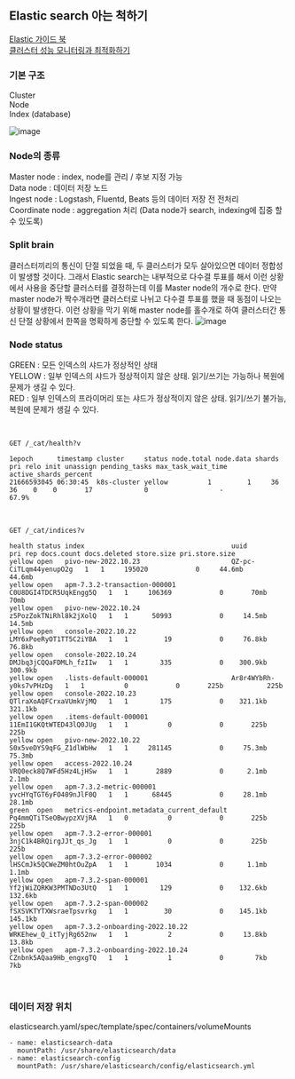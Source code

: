 ## Elastic search 아는 척하기

[Elastic 가이드 북](https://esbook.kimjmin.net/)    
[클러스터 성능 모니터링과 최적화하기](https://ncucu.me/188) 


### 기본 구조
Cluster    
Node  
Index (database)  

![image](https://user-images.githubusercontent.com/46060746/197483295-88c3c3d9-1bb1-4a97-95b3-a9ae6d121df6.png)


### Node의 종류
Master node : index, node를 관리 / 후보 지정 가능  
Data node : 데이터 저장 노드  
Ingest node : Logstash, Fluentd, Beats 등의 데이터 저장 전 전처리  
Coordinate node : aggregation 처리 (Data node가 search, indexing에 집중 할 수 있도록)  

### Split brain
클러스터끼리의 통신이 단절 되었을 때, 두 클러스터가 모두 살아있으면 데이터 정합성이 발생할 것이다. 그래서 Elastic search는 내부적으로 다수결 투표를 해서 이런 상황에서 사용을 중단할 클러스터를 결정하는데 이를 Master node의 개수로 한다.
만약 master node가 짝수개라면 클러스터로 나뉘고 다수결 투표를 했을 때 동점이 나오는 상황이 발생한다. 이런 상황을 막기 위해 master node를 홀수개로 하여 클러스터간 통신 단절 상황에서 한쪽을 명확하게 중단할 수 있도록 한다.
![image](https://user-images.githubusercontent.com/46060746/197481930-49dccf5a-6923-4da2-b81f-241d2f1e302f.png)

 
### Node status
GREEN : 모든 인덱스의 샤드가 정상적인 상태  
YELLOW : 일부 인덱스의 샤드가 정상적이지 않은 상태. 읽기/쓰기는 가능하나 복원에 문제가 생길 수 있다.   
RED : 일부 인덱스의 프라이머리 또는 샤드가 정상적이지 않은 상태. 읽기/쓰기 불가능, 복원에 문제가 생길 수 있다.   
 
 </br>
 
`GET /_cat/health?v`

```
1epoch      timestamp cluster     status node.total node.data shards pri relo init unassign pending_tasks max_task_wait_time active_shards_percent
21666593045 06:30:45  k8s-cluster yellow          1         1     36  36    0    0       17             0                  -                 67.9%
```

</br>
   
`GET /_cat/indices?v`

```
health status index                                     uuid                   pri rep docs.count docs.deleted store.size pri.store.size
yellow open   pivo-new-2022.10.23                       QZ-pc-CiTLqm44yenupO2g   1   1     195020            0     44.6mb         44.6mb
yellow open   apm-7.3.2-transaction-000001              C0U8DGI4TDCR5UqkEngg5Q   1   1     106369            0       70mb           70mb
yellow open   pivo-new-2022.10.24                       z5PozZokTNiRhl8k2jXolQ   1   1      50993            0     14.5mb         14.5mb
yellow open   console-2022.10.22                        LMY6xPoeRyOT1TT5C2iYBA   1   1         19            0     76.8kb         76.8kb
yellow open   console-2022.10.24                        DMJbq3jCQQaFDMLh_fzIIw   1   1        335            0    300.9kb        300.9kb
yellow open   .lists-default-000001                     Ar8r4WYbRh-y0ks7vPHzDg   1   1          0            0       225b           225b
yellow open   console-2022.10.23                        QTlraXoAQFCrxaVUmkVjMQ   1   1        175            0    321.1kb        321.1kb
yellow open   .items-default-000001                     11EmI1GKQtWTED43lQ0JUg   1   1          0            0       225b           225b
yellow open   pivo-new-2022.10.22                       S0x5veDYS9qFG_Z1dlWbHw   1   1     281145            0     75.3mb         75.3mb
yellow open   access-2022.10.24                         VRQ0eck8Q7WFd5Hz4LjHSw   1   1       2889            0      2.1mb          2.1mb
yellow open   apm-7.3.2-metric-000001                   yvcHYqTGT6yFO409nJlF0Q   1   1      68445            0     28.1mb         28.1mb
green  open   metrics-endpoint.metadata_current_default Pq4mmQTiTSeOBwypzXVjRA   1   0          0            0       225b           225b
yellow open   apm-7.3.2-error-000001                    3njC1k4BRQirgJJt_qs_Jg   1   1          0            0       225b           225b
yellow open   apm-7.3.2-error-000002                    lHSCmJk5QCWeZM0htOuZpA   1   1       1034            0      1.1mb          1.1mb
yellow open   apm-7.3.2-span-000001                     Yf2jWiZQRKW3PMTNDo3UtQ   1   1        129            0    132.6kb        132.6kb
yellow open   apm-7.3.2-span-000002                     fSXSVKTYTXWsraeTpsvrkg   1   1         30            0    145.1kb        145.1kb
yellow open   apm-7.3.2-onboarding-2022.10.22           WRKEhew_Q_itTyjRg652nw   1   1          2            0     13.8kb         13.8kb
yellow open   apm-7.3.2-onboarding-2022.10.24           CZnbnk5AQaa9Hb_engxgTQ   1   1          1            0        7kb            7kb
```

</br>
 
### 데이터 저장 위치
elasticsearch.yaml/spec/template/spec/containers/volumeMounts

```
- name: elasticsearch-data
  mountPath: /usr/share/elasticsearch/data
- name: elasticsearch-config
  mountPath: /usr/share/elasticsearch/config/elasticsearch.yml
```
